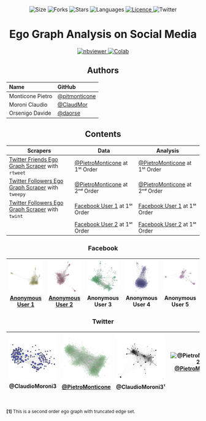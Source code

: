 <!-- Meta-Badges -->
</p>

<p align="center">
    <img alt="Size" src="https://img.shields.io/github/repo-size/pitmonticone/SocialMediaEgoGraphAnalysis">
  </a>
  <img alt="Forks" src="https://img.shields.io/github/forks/pitmonticone/SocialMediaEgoGraphAnalysis">
  </a>
  <img alt="Stars" src="https://img.shields.io/github/stars/pitmonticone/SocialMediaEgoGraphAnalysis">
  </a>
  <img alt="Languages" src="https://img.shields.io/github/languages/count/pitmonticone/SocialMediaEgoGraphAnalysis">
  </a>
  <a href="https://github.com/pitmonticone/SocialMediaEgoGraphAnalysis/graphs/contributors">
  <img alt="Licence" src="https://img.shields.io/github/license/pitmonticone/SocialMediaEgoGraphAnalysis">
  </a>
  <img alt="Twitter" src="https://img.shields.io/twitter/url?url=https%3A%2F%2Fgithub.com%2FInPhyT%2FSocialPhysicsProject"
  </a>
  
</p>

<!-- Title -->
<h1 align="center">
  Ego Graph Analysis on Social Media
</h1>

<!-- Badges -->
</p>

<p align="center">
  <a href="https://nbviewer.jupyter.org/github/pitmonticone/SocialMediaEgoGraphAnalysis/">
    <img alt="nbviewer" src="https://raw.githubusercontent.com/jupyter/design/master/logos/Badges/nbviewer_badge.svg">
  </a>
  <a href="https://colab.research.google.com/github/pitmonticone/SocialMediaEgoGraphAnalysis/blob/master">
    <img alt="Colab" src="https://colab.research.google.com/assets/colab-badge.svg">
  </a>
  
</p>

<h2 align="center">
  Authors
</h2>

| Name  | GitHub |
|:-----|:-----|
| Monticone Pietro | [@pitmonticone](https://github.com/pitmonticone) | 
| Moroni Claudio | [@ClaudMor](https://github.com/ClaudMor) | 
| Orsenigo Davide | [@daorse](https://github.com/daorse) | 



<h2 align="center">
  Contents
</h2>

| Scrapers  | Data | Analysis | 
|-----|-----|-----|
| [Twitter Friends Ego Graph Scraper](https://inphyt.github.io/SocialPhysicsProject/Scrapers/RTweet/RTweet_TwitterFriendsEgographScraper.html) with `rtweet` | [@PietroMonticone](https://github.com/pitmonticone/SocialMediaEgoGraphAnalysis/blob/master/Data/GraphML/@PietroMonticone1.graphml) at 1ˢᵗ Order | [@PietroMonticone](https://nbviewer.jupyter.org/github/pitmonticone/SocialMediaEgoGraphAnalysis/blob/master/Analysis/Twitter1.ipynb) at 1ˢᵗ Order |
| [Twitter Followers Ego Graph Scraper](https://nbviewer.jupyter.org/github/pitmonticone/SocialMediaEgoGraphAnalysis/blob/master/Scrapers/Tweepy/Tweepy_TwitterFollowersEgographScraper.ipynb) with `tweepy` | [@PietroMonticone](https://github.com/pitmonticone/SocialMediaEgoGraphAnalysis/blob/master/Data/GraphML/@PietroMonticone2.graphml) at 2ⁿᵈ Order | [@PietroMonticone](https://nbviewer.jupyter.org/github/pitmonticone/SocialMediaEgoGraphAnalysis/blob/master/Analysis/Twitter2.ipynb) at 2ⁿᵈ Order |
| [Twitter Followers Ego Graph Scraper](https://nbviewer.jupyter.org/github/pitmonticone/SocialMediaEgoGraphAnalysis/blob/master/Scrapers/Twint/Twint_TwitterFollowersEgographScraper.ipynb) with `twint` | [Facebook User 1](https://github.com/pitmonticone/SocialMediaEgoGraphAnalysis/blob/master/Data/GraphML/Facebook1.graphml) at 1ˢᵗ Order | [Facebook User 1](https://nbviewer.jupyter.org/github/pitmonticone/SocialMediaEgoGraphAnalysis/blob/master/Analysis/Facebook1.ipynb) at 1ˢᵗ Order |
|| [Facebook User 2](https://github.com/pitmonticone/SocialMediaEgoGraphAnalysis/blob/master/Data/GraphML/Facebook2.graphml) at 1ˢᵗ Order | [Facebook User 2](https://nbviewer.jupyter.org/github/pitmonticone/SocialMediaEgoGraphAnalysis/blob/master/Analysis/Facebook2.ipynb) at 1ˢᵗ Order |

<h3 align="center">
  Facebook
</h3>

| ![Facebook1](https://github.com/pitmonticone/SocialMediaEgoGraphAnalysis/blob/master/Images/Facebook4.png) [Anonymous User 1](https://nbviewer.jupyter.org/github/pitmonticone/SocialMediaEgoGraphAnalysis/blob/master/Analysis/Facebook1.ipynb) | ![Facebook2](https://github.com/pitmonticone/SocialMediaEgoGraphAnalysis/blob/master/Images/Facebook3.png) [Anonymous User 2](https://nbviewer.jupyter.org/github/pitmonticone/SocialMediaEgoGraphAnalysis/blob/master/Analysis/Facebook2.ipynb) | ![Facebook3](https://github.com/pitmonticone/SocialMediaEgoGraphAnalysis/blob/master/Images/Facebook2.png) Anonymous User 3 | ![Facebook4](https://github.com/pitmonticone/SocialMediaEgoGraphAnalysis/blob/master/Images/Facebook1.png) Anonymous User 4 | ![Facebook5](https://github.com/pitmonticone/SocialMediaEgoGraphAnalysis/blob/master/Images/Facebook5.png) Anonymous User 5 | 
|:--------:|:-------:|:--------:|:-------:|:--------:|


<h3 align="center">
  Twitter
</h3>

| ![@ClaudioMoroni3_1](https://github.com/pitmonticone/SocialMediaEgoGraphAnalysis/blob/master/Images/@ClaudioMoroni3_1.png) @ClaudioMoroni3 | ![@PietroMonticone_1](https://github.com/pitmonticone/SocialMediaEgoGraphAnalysis/blob/master/Images/@PietroMonticone_1.png) [@PietroMonticone](https://nbviewer.jupyter.org/github/pitmonticone/SocialMediaEgoGraphAnalysis/blob/master/Analysis/Twitter1.ipynb) | ![@ClaudioMoroni3_2](https://github.com/pitmonticone/SocialMediaEgoGraphAnalysis/blob/master/Images/@ClaudioMoroni3_2.png) @ClaudioMoroni3¹ | ![@PietroMonticone_22](https://github.com/pitmonticone/SocialMediaEgoGraphAnalysis/blob/master/Images/@PietroMonticone_21.png) [@PietroMonticone](https://nbviewer.jupyter.org/github/pitmonticone/SocialMediaEgoGraphAnalysis/blob/master/Analysis/Twitter2.ipynb)¹|
|:--------:|:-------:|:--------:|:-------:|

<br>

<sup>**[1]** This is a second order ego graph with truncated edge set.</sup>
